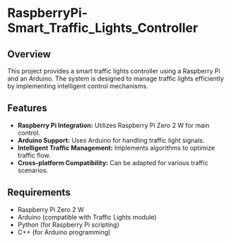 # RaspberryPi-Smart_Traffic_Lights_Controller

## Overview
This project provides a smart traffic lights controller using a Raspberry Pi and an Arduino. The system is designed to manage traffic lights efficiently by implementing intelligent control mechanisms.

## Features
- **Raspberry Pi Integration:** Utilizes Raspberry Pi Zero 2 W for main control.
- **Arduino Support:** Uses Arduino for handling traffic light signals.
- **Intelligent Traffic Management:** Implements algorithms to optimize traffic flow.
- **Cross-platform Compatibility:** Can be adapted for various traffic scenarios.

## Requirements
- Raspberry Pi Zero 2 W
- Arduino (compatible with Traffic Lights module)
- Python (for Raspberry Pi scripting)
- C++ (for Arduino programming)
